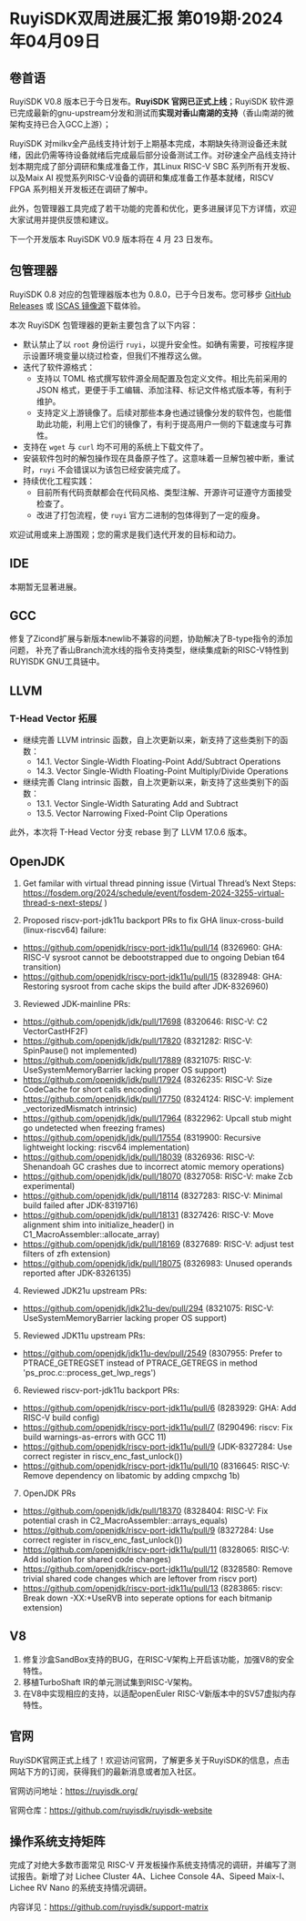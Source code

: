 # RuyiSDK双周进展汇报  第019期·2024年04月09日

## 卷首语
RuyiSDK V0.8 版本已于今日发布。**RuyiSDK 官网已正式上线**；RuyiSDK 软件源已完成最新的gnu-upstream分发和测试而**实现对香山南湖的支持**（香山南湖的微架构支持已合入GCC上游）；

RuyiSDK 对milkv全产品线支持计划于上期基本完成，本期缺失待测设备还未就绪，因此仍需等待设备就绪后完成最后部分设备测试工作。对矽速全产品线支持计划本期完成了部分调研和集成准备工作，其Linux RISC-V SBC 系列所有开发板、以及Maix AI 视觉系列RISC-V设备的调研和集成准备工作基本就绪，RISCV FPGA 系列相关开发板还在调研了解中。

此外，包管理器工具完成了若干功能的完善和优化，更多进展详见下方详情，欢迎大家试用并提供反馈和建议。

下一个开发版本 RuyiSDK V0.9 版本将在 4 月 23 日发布。

## 包管理器

RuyiSDK 0.8 对应的包管理器版本也为 0.8.0，已于今日发布。您可移步
[GitHub Releases] 或 [ISCAS 镜像源][iscas]下载体验。

[GitHub Releases]: https://github.com/ruyisdk/ruyi/releases/tag/0.8.0
[iscas]: https://mirror.iscas.ac.cn/ruyisdk/ruyi/releases/0.8.0/

本次 RuyiSDK 包管理器的更新主要包含了以下内容：

* 默认禁止了以 `root` 身份运行 `ruyi`，以提升安全性。如确有需要，可按程序提示设置环境变量以绕过检查，但我们不推荐这么做。
* 迭代了软件源格式：
    * 支持以 TOML 格式撰写软件源全局配置及包定义文件。相比先前采用的 JSON 格式，更便于手工编辑、添加注释、标记文件格式版本等，有利于维护。
    * 支持定义上游镜像了。后续对那些本身也通过镜像分发的软件包，也能借助此功能，利用上它们的镜像了，有利于提高用户一侧的下载速度与可靠性。
* 支持在 `wget` 与 `curl` 均不可用的系统上下载文件了。
* 安装软件包时的解包操作现在具备原子性了。这意味着一旦解包被中断，重试时，`ruyi` 不会错误以为该包已经安装完成了。
* 持续优化工程实践：
    * 目前所有代码贡献都会在代码风格、类型注解、开源许可证遵守方面接受检查了。
    * 改进了打包流程，使 `ruyi` 官方二进制的包体得到了一定的瘦身。

欢迎试用或来上游围观；您的需求是我们迭代开发的目标和动力。

## IDE

本期暂无显著进展。

## GCC

修复了Zicond扩展与新版本newlib不兼容的问题，协助解决了B-type指令的添加问题，
补充了香山Branch流水线的指令支持类型，继续集成新的RISC-V特性到RUYISDK GNU工具链中。

## LLVM

### T-Head Vector 拓展

- 继续完善 LLVM intrinsic 函数，自上次更新以来，新支持了这些类别下的函数：
  - 14.1. Vector Single-Width Floating-Point Add/Subtract Operations
  - 14.3. Vector Single-Width Floating-Point Multiply/Divide Operations
- 继续完善 Clang intrinsic 函数，自上次更新以来，新支持了这些类别下的函数：
  - 13.1. Vector Single-Width Saturating Add and Subtract
  - 13.5. Vector Narrowing Fixed-Point Clip Operations

此外，本次将 T-Head Vector 分支 rebase 到了 LLVM 17.0.6 版本。

## OpenJDK

1. Get familar with virtual thread pinning issue (Virtual Thread’s Next Steps: https://fosdem.org/2024/schedule/event/fosdem-2024-3255-virtual-thread-s-next-steps/ )

2. Proposed riscv-port-jdk11u backport PRs to fix GHA linux-cross-build (linux-riscv64) failure:
- https://github.com/openjdk/riscv-port-jdk11u/pull/14 (8326960: GHA: RISC-V sysroot cannot be debootstrapped due to ongoing Debian t64 transition)
- https://github.com/openjdk/riscv-port-jdk11u/pull/15 (8328948: GHA: Restoring sysroot from cache skips the build after JDK-8326960)

3. Reviewed JDK-mainline PRs:
- https://github.com/openjdk/jdk/pull/17698 (8320646: RISC-V: C2 VectorCastHF2F)
- https://github.com/openjdk/jdk/pull/17820 (8321282: RISC-V: SpinPause() not implemented)
- https://github.com/openjdk/jdk/pull/17889 (8321075: RISC-V: UseSystemMemoryBarrier lacking proper OS support)
- https://github.com/openjdk/jdk/pull/17924 (8326235: RISC-V: Size CodeCache for short calls encoding)
- https://github.com/openjdk/jdk/pull/17750 (8324124: RISC-V: implement _vectorizedMismatch intrinsic)
- https://github.com/openjdk/jdk/pull/17964 (8322962: Upcall stub might go undetected when freezing frames)
- https://github.com/openjdk/jdk/pull/17554 (8319900: Recursive lightweight locking: riscv64 implementation)
- https://github.com/openjdk/jdk/pull/18039 (8326936: RISC-V: Shenandoah GC crashes due to incorrect atomic memory operations)
- https://github.com/openjdk/jdk/pull/18070 (8327058: RISC-V: make Zcb experimental)
- https://github.com/openjdk/jdk/pull/18114 (8327283: RISC-V: Minimal build failed after JDK-8319716)
- https://github.com/openjdk/jdk/pull/18131 (8327426: RISC-V: Move alignment shim into initialize_header() in C1_MacroAssembler::allocate_array)
- https://github.com/openjdk/jdk/pull/18169 (8327689: RISC-V: adjust test filters of zfh extension)
- https://github.com/openjdk/jdk/pull/18075 (8326983: Unused operands reported after JDK-8326135)

4. Reviewed JDK21u upstream PRs:
- https://github.com/openjdk/jdk21u-dev/pull/294 (8321075: RISC-V: UseSystemMemoryBarrier lacking proper OS support)

5. Reviewed JDK11u upstream PRs:
- https://github.com/openjdk/jdk11u-dev/pull/2549 (8307955: Prefer to PTRACE_GETREGSET instead of PTRACE_GETREGS in method 'ps_proc.c::process_get_lwp_regs')

6. Reviewed riscv-port-jdk11u backport PRs:
- https://github.com/openjdk/riscv-port-jdk11u/pull/6 (8283929: GHA: Add RISC-V build config)
- https://github.com/openjdk/riscv-port-jdk11u/pull/7 (8290496: riscv: Fix build warnings-as-errors with GCC 11)
- https://github.com/openjdk/riscv-port-jdk11u/pull/9 (JDK-8327284: Use correct register in riscv_enc_fast_unlock())
- https://github.com/openjdk/riscv-port-jdk11u/pull/10 (8316645: RISC-V: Remove dependency on libatomic by adding cmpxchg 1b)

7. OpenJDK PRs
- https://github.com/openjdk/jdk/pull/18370 (8328404: RISC-V: Fix potential crash in C2_MacroAssembler::arrays_equals)
- https://github.com/openjdk/riscv-port-jdk11u/pull/9 (8327284: Use correct register in riscv_enc_fast_unlock())
- https://github.com/openjdk/riscv-port-jdk11u/pull/11 (8328065: RISC-V: Add isolation for shared code changes)
- https://github.com/openjdk/riscv-port-jdk11u/pull/12 (8328580: Remove trivial shared code changes which are leftover from riscv port)
- https://github.com/openjdk/riscv-port-jdk11u/pull/13 (8283865: riscv: Break down -XX:+UseRVB into seperate options for each bitmanip extension)

## V8

1. 修复沙盒SandBox支持的BUG，在RISC-V架构上开启该功能，加强V8的安全特性。
2. 移植TurboShaft IR的单元测试集到RISC-V架构。
3. 在V8中实现相应的支持，以适配openEuler RISC-V新版本中的SV57虚拟内存特性。

## 官网

RuyiSDK官网正式上线了！欢迎访问官网，了解更多关于RuyiSDK的信息，点击网站下方的订阅，获得我们的最新消息或者加入社区。

官网访问地址：https://ruyisdk.org/

官网仓库：https://github.com/ruyisdk/ruyisdk-website

## 操作系统支持矩阵

完成了对绝大多数市面常见 RISC-V 开发板操作系统支持情况的调研，并编写了测试报告。新增了对 Lichee Cluster 4A、Lichee Console 4A、Sipeed Maix-I、Lichee RV Nano 的系统支持情况调研。

内容详见：https://github.com/ruyisdk/support-matrix
